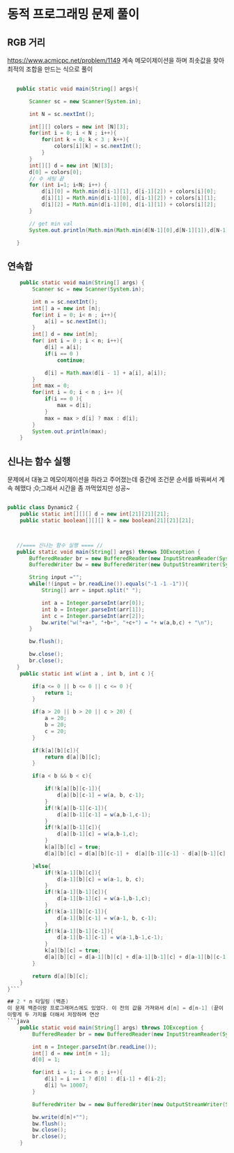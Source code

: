 # 동적 프로그래밍 문제 풀이

## RGB 거리
https://www.acmicpc.net/problem/1149
계속 메모이제이션을 하며 최솟값을 찾아 최적의 조합을 만드는 식으로 풀이

 ```java
    
    public static void main(String[] args){

        Scanner sc = new Scanner(System.in);

        int N = sc.nextInt();

        int[][] colors = new int [N][3];
        for(int i = 0; i < N ; i++){
            for(int k = 0; k < 3 ; k++){
                colors[i][k] = sc.nextInt();
            }
        }
        int[][] d = new int [N][3];
        d[0] = colors[0];
        // 수 세팅 끝
        for (int i=1; i<N; i++) {
            d[i][0] = Math.min(d[i-1][1], d[i-1][2]) + colors[i][0];
            d[i][1] = Math.min(d[i-1][0], d[i-1][2]) + colors[i][1];
            d[i][2] = Math.min(d[i-1][0], d[i-1][1]) + colors[i][2];
        }

        // get min val
        System.out.println(Math.min(Math.min(d[N-1][0],d[N-1][1]),d[N-1][2]));

    }
```


## 연속합

```java
    public static void main(String[] args) {
        Scanner sc = new Scanner(System.in);

        int n = sc.nextInt();
        int[] a = new int [n];
        for(int i = 0; i< n ; i++){
            a[i] = sc.nextInt();
        }
        int[] d = new int[n];
        for( int i = 0 ; i < n; i++){
            d[i] = a[i];
            if(i == 0 )
                continue;

            d[i] = Math.max(d[i - 1] + a[i], a[i]);
        }
        int max = 0;
        for(int i = 0; i < n ; i++ ){
            if(i == 0 ){
                max = d[i];
            }
            max = max > d[i] ? max : d[i];
        }
        System.out.println(max);
    }
```

## 신나는 함수 실행
문제에서 대놓고 메모이제이션을 하라고 주어졌는데 중간에 조건문 순서를 바꿔써서 계속 헤맸다 ;0;그래서 시간을 좀 까먹었지만 성공~
```java

public class Dynamic2 {
    public static int[][][] d = new int[21][21][21];
    public static boolean[][][] k = new boolean[21][21][21];



   //==== 신나는 함수 실행 ==== //
   public static void main(String[] args) throws IOException {
       BufferedReader br = new BufferedReader(new InputStreamReader(System.in));
       BufferedWriter bw = new BufferedWriter(new OutputStreamWriter(System.out));

       String input ="";
       while(!(input = br.readLine()).equals("-1 -1 -1")){
           String[] arr = input.split(" ");

           int a = Integer.parseInt(arr[0]);
           int b = Integer.parseInt(arr[1]);
           int c = Integer.parseInt(arr[2]);
           bw.write("w("+a+", "+b+", "+c+") = "+ w(a,b,c) + "\n");
       }

       bw.flush();

       bw.close();
       br.close();
   }
    public static int w(int a , int b, int c ){

        if(a <= 0 || b <= 0 || c <= 0 ){
            return 1;
        }

        if(a > 20 || b > 20 || c > 20) {
            a = 20;
            b = 20;
            c = 20;
        }

        if(k[a][b][c]){
            return d[a][b][c];
        }

        if(a < b && b < c){

            if(!k[a][b][c-1]){
                d[a][b][c-1] = w(a, b, c-1);
            }
            if(!k[a][b-1][c-1]){
                d[a][b-1][c-1] = w(a,b-1,c-1);
            }
            if(!k[a][b-1][c]){
                d[a][b-1][c] = w(a,b-1,c);
            }
            k[a][b][c] = true;
            d[a][b][c] = d[a][b][c-1] +  d[a][b-1][c-1] - d[a][b-1][c];

        }else{
            if(!k[a-1][b][c]){
                d[a-1][b][c] = w(a-1, b, c);
            }
            if(!k[a-1][b-1][c]){
                d[a-1][b-1][c] = w(a-1,b-1,c);
            }
            if(!k[a-1][b][c-1]){
                d[a-1][b][c-1] = w(a-1, b, c-1);
            }
            if(!k[a-1][b-1][c-1]){
                d[a-1][b-1][c-1] = w(a-1,b-1,c-1);
            }
            k[a][b][c] = true;
            d[a][b][c] = d[a-1][b][c] + d[a-1][b-1][c] + d[a-1][b][c-1] - d[a-1][b-1][c-1];
        }

        return d[a][b][c];
    }
}```

## 2 * n 타일링 (백준)
이 문제 백준이랑 프로그래머스에도 있었다. 이 전의 값을 가져와서 d[n] = d[n-1] (끝이 세로 모양 타일이 올 떄) + d[n-2] 끝이 가로 모양 타일이 올 떄)   
이렇게 두 가지를 더해서 저장하며 연산
```java
    public static void main(String[] args) throws IOException {
        BufferedReader br = new BufferedReader(new InputStreamReader(System.in));

        int n = Integer.parseInt(br.readLine());
        int[] d = new int[n + 1];
        d[0] = 1;

        for(int i = 1; i <= n ; i++){
            d[i] = i == 1 ? d[0] : d[i-1] + d[i-2];
            d[i] %= 10007;
        }

        BufferedWriter bw = new BufferedWriter(new OutputStreamWriter(System.out));

        bw.write(d[n]+"");
        bw.flush();
        bw.close();
        br.close();
    }
```

